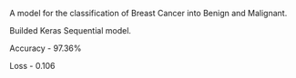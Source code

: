 A model for the classification of Breast Cancer into Benign and Malignant.

Builded Keras Sequential model.

Accuracy - 97.36% 

Loss - 0.106
